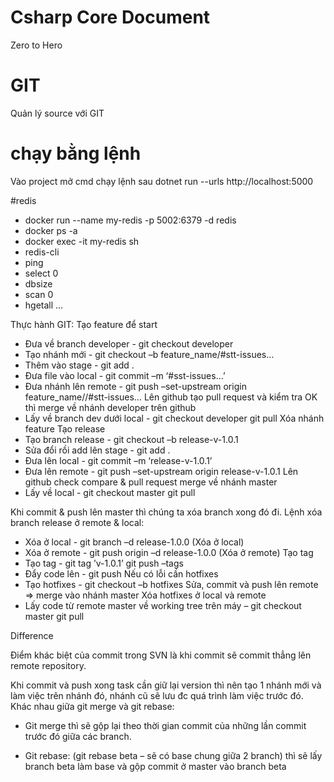# Csharp Core Document
Zero to Hero


# GIT
Quản lý source với GIT

# chạy bằng lệnh
Vào project mở cmd chạy lệnh sau
 dotnet run --urls http://localhost:5000
 
#redis 

  <ItemGroup>
    <PackageReference Include="Microsoft.Extensions.Caching.StackExchangeRedis" Version="6.0.0" />
    <PackageReference Include="StackExchange.Redis" Version="2.6.86" />
  </ItemGroup>

- docker run --name my-redis -p 5002:6379 -d redis
- docker ps -a
- docker exec -it my-redis sh
 - redis-cli
 - ping
 - select 0
 - dbsize
 - scan 0
 - hgetall ... 

 

Thực hành GIT:
Tạo feature để start
-	Đưa về branch developer -  git checkout developer
-	Tạo nhánh mới 		- git checkout –b feature_name/#stt-issues…
-	Thêm vào stage		- git add .
-	Đưa file vào local		- git commit –m ‘#sst-issues…’
-	Đưa nhánh lên remote	- git push –set-upstream origin feature_name//#stt-issues…
Lên github tạo pull request và kiểm tra
OK thì merge về nhánh developer trên github
-	Lấy về branch dev dưới local            - git checkout developer	git pull
Xóa nhánh feature
Tạo release
-	Tạo branch release	- git checkout –b release-v-1.0.1
-	Sửa đổi rồi add lên stage	- git add .
-	Đưa lên local         	- git commit –m ‘release-v-1.0.1’                  
-	Đưa lên remote		- git push –set-upstream origin release-v-1.0.1
Lên github check compare & pull request merge về nhánh master
-	Lấy về local		- git checkout master		 git pull                             

Khi commit & push lên master thì chúng ta xóa branch xong đó đi.
Lệnh xóa branch release ở remote & local: 
-	Xóa ở local		- git branch –d release-1.0.0 (Xóa ở local)
-	Xóa ở remote		- git push origin –d release-1.0.0 (Xóa ở remote)
Tạo tag
-	Tạo tag			- git tag ’v-1.0.1’	git push –tags
-	Đẩy code lên		- git push
Nếu có lỗi cần hotfixes
-	Tạo hotfixes		- git checkout –b hotfixes
Sửa, commit và push lên remote => merge vào nhánh master
Xóa hotfixes ở local và remote
-	Lấy code từ remote master về working tree trên máy – git checkout master 	git pull
	
Difference

Điểm khác biệt của commit trong SVN là khi commit sẽ commit thẳng lên remote repository.

Khi commit và push xong task cần giữ lại version thì nên tạo 1 nhánh mới và làm việc trên nhánh đó, nhánh cũ sẽ lưu đc quá trình làm việc trước đó.
Khác nhau giữa git merge và git rebase: 
-	Git merge thì sẽ gộp lại theo thời gian commit của những lần commit trước đó giữa các branch.
 
-	Git rebase: (git rebase beta – sẽ có base chung giữa 2 branch) thì sẽ lấy branch beta làm base và gộp commit ở master vào branch beta
